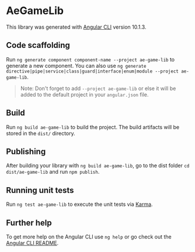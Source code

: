 # AeGameLib

This library was generated with [Angular CLI](https://github.com/angular/angular-cli) version 10.1.3.

## Code scaffolding

Run `ng generate component component-name --project ae-game-lib` to generate a new component. You can also use `ng generate directive|pipe|service|class|guard|interface|enum|module --project ae-game-lib`.
> Note: Don't forget to add `--project ae-game-lib` or else it will be added to the default project in your `angular.json` file. 

## Build

Run `ng build ae-game-lib` to build the project. The build artifacts will be stored in the `dist/` directory.

## Publishing

After building your library with `ng build ae-game-lib`, go to the dist folder `cd dist/ae-game-lib` and run `npm publish`.

## Running unit tests

Run `ng test ae-game-lib` to execute the unit tests via [Karma](https://karma-runner.github.io).

## Further help

To get more help on the Angular CLI use `ng help` or go check out the [Angular CLI README](https://github.com/angular/angular-cli/blob/master/README.md).
